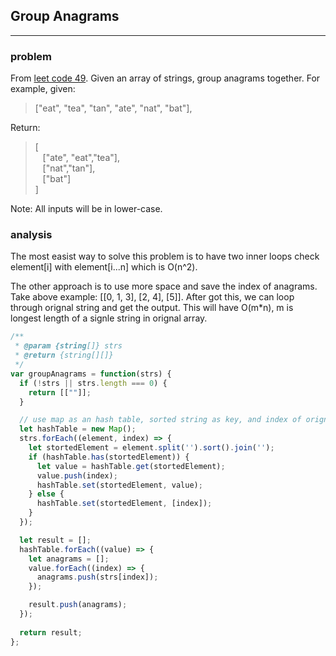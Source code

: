 ## Group Anagrams
---
### problem

From [leet code 49](https://leetcode.com/problems/anagrams/). Given an array of strings, group anagrams together. For example, given: 

> ["eat", "tea", "tan", "ate", "nat", "bat"], 

Return:

> [  
&nbsp;&nbsp;&nbsp;["ate", "eat","tea"],  
&nbsp;&nbsp;&nbsp;["nat","tan"],  
&nbsp;&nbsp;&nbsp;["bat"]  
]

Note: All inputs will be in lower-case.

### analysis
The most easist way to solve this problem is to have two inner loops check element[i] with element[i...n] which is O(n^2).

The other approach is to use more space and save the index of anagrams. 
Take above example: [[0, 1, 3], [2, 4], [5]]. After got this, we can loop through orignal string and get the output. 
This will have O(m*n), m is longest length of a signle string in orignal array.

```javascript
/**
 * @param {string[]} strs
 * @return {string[][]}
 */
var groupAnagrams = function(strs) {
  if (!strs || strs.length === 0) {
    return [[""]];
  }

  // use map as an hash table, sorted string as key, and index of orignal string as value
  let hashTable = new Map();
  strs.forEach((element, index) => {
    let stortedElement = element.split('').sort().join('');
    if (hashTable.has(stortedElement)) {
      let value = hashTable.get(stortedElement);
      value.push(index);
      hashTable.set(stortedElement, value);
    } else {
      hashTable.set(stortedElement, [index]);
    }
  });

  let result = [];
  hashTable.forEach((value) => {
    let anagrams = [];
    value.forEach((index) => {
      anagrams.push(strs[index]);
    });

    result.push(anagrams);
  });
  
  return result;
};
```